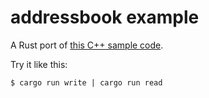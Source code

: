 # addressbook example

A Rust port of [this C++ sample code](https://github.com/sandstorm-io/capnproto/blob/v0.5.3/c%2B%2B/samples/addressbook.c%2B%2B).

Try it like this:

```
$ cargo run write | cargo run read
```